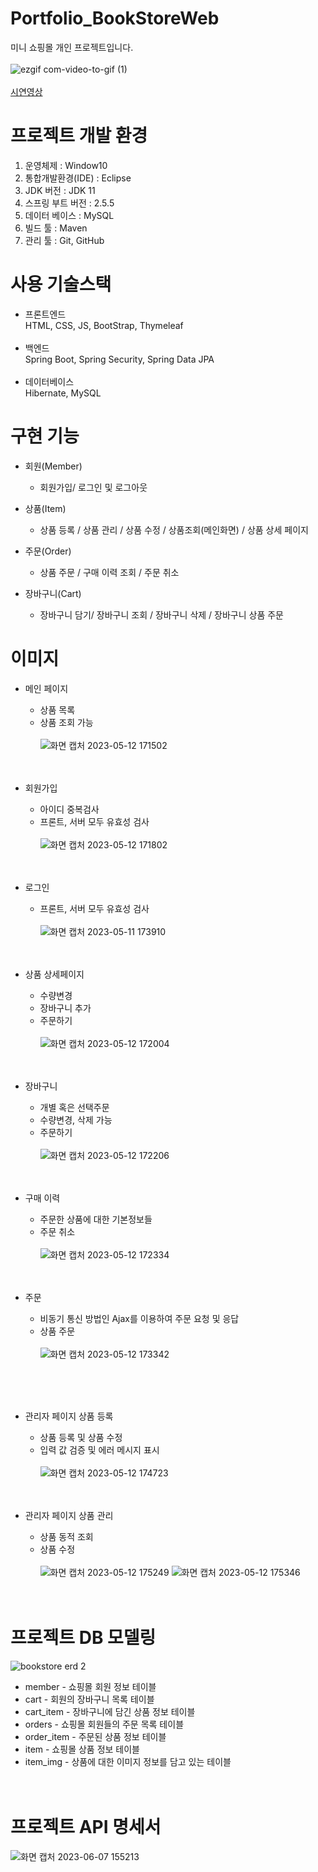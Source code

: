 # Portfolio_BookStoreWeb
미니 쇼핑몰 개인 프로젝트입니다.</br></br>
![ezgif com-video-to-gif (1)](https://github.com/kimsib/bookstore/assets/87972038/4a2f9817-6f62-4d93-aa8a-2d64d578ee49) </br></br>
[시연영상](https://youtu.be/tKdjnVuh55o)
# 프로젝트 개발 환경
1. 운영체제 : Window10
2. 통합개발환경(IDE) : Eclipse
3. JDK 버전 : JDK 11
4. 스프링 부트 버전 : 2.5.5
5. 데이터 베이스 : MySQL
6. 빌드 툴 : Maven
7. 관리 툴 : Git, GitHub

# 사용 기술스택
- 프론트엔드</br>
HTML, CSS, JS, BootStrap, Thymeleaf</br></br>
- 백엔드</br>
Spring Boot, Spring Security, Spring Data JPA</br></br>
- 데이터베이스</br>
Hibernate, MySQL

# 구현 기능
+ 회원(Member)
  + 회원가입/ 로그인 및 로그아웃

+ 상품(Item)
  + 상품 등록 / 상품 관리 / 상품 수정 / 상품조회(메인화면) / 상품 상세 페이지

+ 주문(Order)
  + 상품 주문 / 구매 이력 조회 / 주문 취소

+ 장바구니(Cart)
  + 장바구니 담기/ 장바구니 조회 / 장바구니 삭제 / 장바구니 상품 주문
 
# 이미지
+ 메인 페이지
  + 상품 목록
  + 상품 조회 가능</br></br>
![화면 캡처 2023-05-12 171502](https://github.com/kimsib/BookStore/assets/87972038/10c1cbbd-d1bd-4092-a526-6a47145b7510)
</br></br></br>
 
+ 회원가입
  + 아이디 중복검사
  + 프론트, 서버 모두 유효성 검사</br></br>
![화면 캡처 2023-05-12 171802](https://github.com/kimsib/BookStore/assets/87972038/4fb26608-555a-41c1-bad6-2aca885237da)
</br></br></br>

+ 로그인
  + 프론트, 서버 모두 유효성 검사</br></br>
![화면 캡처 2023-05-11 173910](https://github.com/kimsib/BookStore/assets/87972038/d6e850cf-8a5b-4c34-8a7f-5a19e9f4632c)
</br></br></br>

+ 상품 상세페이지
  + 수량변경 
  + 장바구니 추가
  + 주문하기</br></br>
![화면 캡처 2023-05-12 172004](https://github.com/kimsib/BookStore/assets/87972038/15f84c9c-16d2-4bcc-af5f-8416d329579d)
</br></br></br>

+ 장바구니
  + 개별 혹은 선택주문
  + 수량변경, 삭제 가능
  + 주문하기</br></br>
![화면 캡처 2023-05-12 172206](https://github.com/kimsib/BookStore/assets/87972038/fbaa1352-e534-4259-9a5d-d0afea1eba25)
</br></br></br>
    
+ 구매 이력
  + 주문한 상품에 대한 기본정보들
  + 주문 취소</br></br>
![화면 캡처 2023-05-12 172334](https://github.com/kimsib/BookStore/assets/87972038/13e89cb2-edec-45d5-88dd-6664394a2dda)
</br></br></br>

+ 주문
  + 비동기 통신 방법인 Ajax를 이용하여 주문 요청 및 응답
  + 상품 주문</br></br>
![화면 캡처 2023-05-12 173342](https://github.com/kimsib/BookStore/assets/87972038/b121a3df-990b-4346-aba1-a246177ce994)

</br></br></br>

+ 관리자 페이지 상품 등록
  + 상품 등록 및 상품 수정
  + 입력 값 검증 및 에러 메시지 표시</br></br>
![화면 캡처 2023-05-12 174723](https://github.com/kimsib/BookStore/assets/87972038/9b0fe9e9-3aa5-4d08-b03a-daa213535a89)
</br></br></br>

+ 관리자 페이지 상품 관리
  + 상품 동적 조회
  + 상품 수정</br></br>
![화면 캡처 2023-05-12 175249](https://github.com/kimsib/BookStore/assets/87972038/58593c84-f514-43b2-9c72-cf00350c11db)
![화면 캡처 2023-05-12 175346](https://github.com/kimsib/BookStore/assets/87972038/da26ccfd-346f-4640-83b4-99c8602a606d)
</br></br></br>

# 프로젝트 DB 모델링
![bookstore erd 2](https://github.com/kimsib/BookStore/assets/87972038/26219ef7-91a4-4784-aa97-6ac801a9d8a3)
</br>
+ member - 쇼핑몰 회원 정보 테이블
+ cart - 회원의 장바구니 목록 테이블
+ cart_item - 장바구니에 담긴 상품 정보 테이블
+ orders - 쇼핑몰 회원들의 주문 목록 테이블
+ order_item - 주문된 상품 정보 테이블
+ item - 쇼핑몰 상품 정보 테이블
+ item_img - 상품에 대한 이미지 정보를 담고 있는 테이블
</br></br></br>

# 프로젝트 API 명세서
![화면 캡처 2023-06-07 155213](https://github.com/kimsib/BookStore/assets/87972038/7af4ec6e-cc1b-4b5d-827d-2fbe1db0c4b0)
























